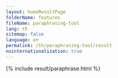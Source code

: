 ```yaml
---
layout: homeResultPage
folderName: features
fileName: paraphrasing-tool
lang: th
sitemap: false
language: en
permalink: /th/paraphrasing-tool/result
nointernationalization: true
---
```

{% include result/paraphrase.html %}

<script src="/js/result/paraprashing.js" data-foldername="{{page.folderName}}" data-lang="{{page.lang}}"></script>